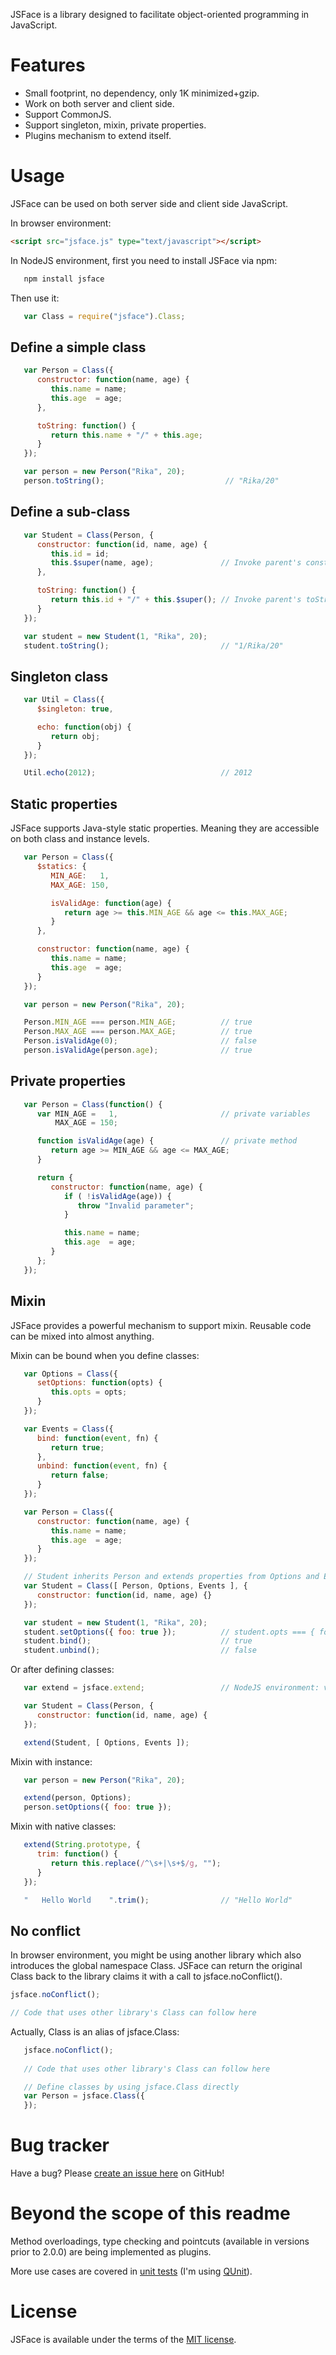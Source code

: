 JSFace is a library designed to facilitate object-oriented programming in JavaScript.

# Features

* Small footprint, no dependency, only 1K minimized+gzip.
* Work on both server and client side.
* Support CommonJS.
* Support singleton, mixin, private properties.
* Plugins mechanism to extend itself.

# Usage

JSFace can be used on both server side and client side JavaScript.

In browser environment:

``` html
<script src="jsface.js" type="text/javascript"></script>
```

In NodeJS environment, first you need to install JSFace via npm:

``` sh
   npm install jsface
```

Then use it:

``` javascript
   var Class = require("jsface").Class;
```

## Define a simple class

``` javascript
   var Person = Class({
      constructor: function(name, age) {
         this.name = name;
         this.age  = age;
      },

      toString: function() {
         return this.name + "/" + this.age;
      }
   });

   var person = new Person("Rika", 20);
   person.toString();                           // "Rika/20"
```

## Define a sub-class

``` javascript
   var Student = Class(Person, {
      constructor: function(id, name, age) {
         this.id = id;
         this.$super(name, age);               // Invoke parent's constructor
      },

      toString: function() {
         return this.id + "/" + this.$super(); // Invoke parent's toString method
      }
   });

   var student = new Student(1, "Rika", 20);
   student.toString();                         // "1/Rika/20"
```

## Singleton class

``` javascript
   var Util = Class({
      $singleton: true,

      echo: function(obj) {
         return obj;
      }
   });

   Util.echo(2012);                            // 2012
```

## Static properties

JSFace supports Java-style static properties. Meaning they are accessible on both class and instance levels.

``` javascript
   var Person = Class({
      $statics: {
         MIN_AGE:   1,
         MAX_AGE: 150,

         isValidAge: function(age) {
            return age >= this.MIN_AGE && age <= this.MAX_AGE;
         }
      },

      constructor: function(name, age) {
         this.name = name;
         this.age  = age;
      }
   });

   var person = new Person("Rika", 20);

   Person.MIN_AGE === person.MIN_AGE;          // true
   Person.MAX_AGE === person.MAX_AGE;          // true
   Person.isValidAge(0);                       // false
   person.isValidAge(person.age);              // true
```

## Private properties

``` javascript
   var Person = Class(function() {
      var MIN_AGE =   1,                       // private variables
          MAX_AGE = 150;

      function isValidAge(age) {               // private method
         return age >= MIN_AGE && age <= MAX_AGE;
      }

      return {
         constructor: function(name, age) {
            if ( !isValidAge(age)) {
               throw "Invalid parameter";
            }

            this.name = name;
            this.age  = age;
         }
      };
   });
```

## Mixin

JSFace provides a powerful mechanism to support mixin. Reusable code can be mixed into almost anything.

Mixin can be bound when you define classes:

``` javascript
   var Options = Class({
      setOptions: function(opts) {
         this.opts = opts;
      }
   });

   var Events = Class({
      bind: function(event, fn) {
         return true;
      },
      unbind: function(event, fn) {
         return false;
      }
   });

   var Person = Class({
      constructor: function(name, age) {
         this.name = name;
         this.age  = age;
      }
   });

   // Student inherits Person and extends properties from Options and Events
   var Student = Class([ Person, Options, Events ], {
      constructor: function(id, name, age) {}
   });

   var student = new Student(1, "Rika", 20);
   student.setOptions({ foo: true });          // student.opts === { foo: true }
   student.bind();                             // true
   student.unbind();                           // false
```

Or after defining classes:

``` javascript
   var extend = jsface.extend;                 // NodeJS environment: var extend = require("jsface").extend;
```

``` javascript
   var Student = Class(Person, {
      constructor: function(id, name, age) {
   });

   extend(Student, [ Options, Events ]);
```

Mixin with instance:

``` javascript
   var person = new Person("Rika", 20);

   extend(person, Options);
   person.setOptions({ foo: true });
```
 Mixin with native classes:

``` javascript
   extend(String.prototype, {
      trim: function() {
         return this.replace(/^\s+|\s+$/g, "");
      }
   });

   "   Hello World    ".trim();                // "Hello World"
```
## No conflict

In browser environment, you might be using another library which also introduces the global namespace Class. JSFace can return the original Class back to the library claims it with a call to jsface.noConflict().

``` javascript
jsface.noConflict();

// Code that uses other library's Class can follow here
```

Actually, Class is an alias of jsface.Class:

``` javascript
   jsface.noConflict();
   
   // Code that uses other library's Class can follow here

   // Define classes by using jsface.Class directly
   var Person = jsface.Class({
   });
```

# Bug tracker

Have a bug? Please [create an issue here](https://github.com/tannhu/jsface/issues) on GitHub!

# Beyond the scope of this readme

Method overloadings, type checking and pointcuts (available in versions prior to 2.0.0) are being implemented as plugins.

More use cases are covered in [unit tests](https://github.com/tannhu/jsface/tree/master/test)
(I'm using [QUnit](https://github.com/jquery/qunit)).

# License

JSFace is available under the terms of the [MIT license](https://github.com/tannhu/jsface/blob/master/MIT-LICENSE.txt).
